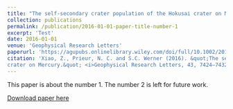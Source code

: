 ```yaml
---
title: "The self-secondary crater population of the Hokusai crater on Mercury."
collection: publications
permalink: /publication/2016-01-01-paper-title-number-1
excerpt: 'Test'
date: 2016-01-01
venue: 'Geophysical Research Letters'
paperurl: 'https://agupubs.onlinelibrary.wiley.com/doi/full/10.1002/2016GL069868'
citation: 'Xiao, Z., Prieur, N. C. and S.C. Werner (2016). &quot;The self-secondary crater population of the Hokusai 
crater on Mercury.&quot; <i>Geophysical Research Letters, 43, 7424–7432. doi:10.1002/2016GL069868</i>'
---
```

This paper is about the number 1. The number 2 is left for future work.

[Download paper here](http://academicpages.github.io/files/paper1.pdf)
